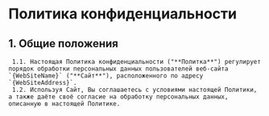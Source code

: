 # Политика конфиденциальности
## 1. Общие положения  
     1.1. Настоящая Политика конфиденциальности ("**Политка**") регулирует порядок обработки персональных данных пользователей веб-сайта     `{WebSiteName}` ("**Сайт**"), расположенного по адресу `{WebSiteAddress}`.  
     1.2. Используя Сайт, Вы соглашаетесь с условиями настоящей Политики, а также даёте своё согласие на обработку персональных данных, описанную в настоящей Политике.
